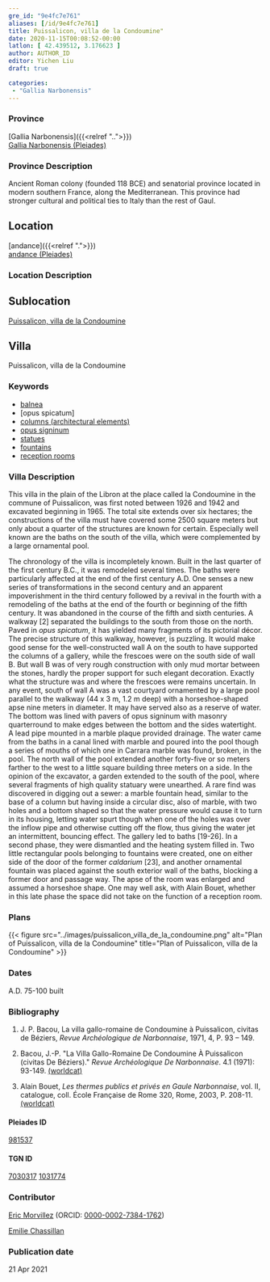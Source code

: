 ```yaml
---
gre_id: "9e4fc7e761"
aliases: [/id/9e4fc7e761]
title: Puissalicon, villa de la Condoumine"
date: 2020-11-15T00:08:52-00:00
latlon: [ 42.439512, 3.176623 ]
author: AUTHOR_ID
editor: Yichen Liu
draft: true

categories:
 - "Gallia Narbonensis"
---
```


### Province

[Gallia Narbonensis]({{<relref "..">}}) \
[Gallia Narbonensis (Pleiades)](https://pleiades.stoa.org/places/981537)

### Province Description

Ancient Roman colony (founded 118 BCE) and senatorial province located in modern southern France, along the Mediterranean. This province had stronger cultural and political ties to Italy than the rest of Gaul.

## Location

[andance]({{<relref ".">}}) \
[andance (Pleiades)](https://pleiades.stoa.org/places/167644)

### Location Description

<!--### Location Description-->

<!-- LEAVE THIS BLANK FOR NOW -->

## Sublocation

[Puissalicon, villa de la Condoumine](#)

<!--### Sublocation Description-->

<!-- DESCRIPTION -->

## Villa

Puissalicon, villa de la Condoumine



### Keywords

- [balnea](http://vocab.getty.edu/page/aat/300120377)
- [opus spicatum]
- [columns (architectural elements)](http://vocab.getty.edu/page/aat/300001571)
- [opus signinum](http://vocab.getty.edu/page/aat/300379969)
- [statues](http://vocab.getty.edu/page/aat/300047600)
- [fountains](http://vocab.getty.edu/page/aat/300006179)
- [reception rooms](http://vocab.getty.edu/page/aat/300077176)





### Villa Description

This villa in the plain of the Libron at the place called la Condoumine in the commune of Puissalicon, was first noted between 1926 and 1942 and excavated beginning in 1965. The total site extends over six hectares; the constructions of the villa must have covered some 2500 square meters but only about a quarter of the structures are known for certain. Especially well known are the baths on the south of the villa, which were complemented by a large ornamental pool.

The chronology of the villa is incompletely known. Built in the last quarter of the first century B.C., it was remodeled several times. The baths were particularly affected at the end of the first century A.D. One senses a new series of transformations in the second century and an apparent impoverishment in the third century followed by a revival in the fourth with a remodeling of the baths at the end of the fourth or beginning of the fifth century. It was abandoned in the course of the fifth and sixth centuries.
A walkway [2] separated the buildings to the south from those on the north. Paved in *opus spicatum*, it has yielded many fragments of its pictorial décor. The precise structure of this walkway, however, is puzzling.  It would make good sense for the well-constructed wall A on the south to have supported the columns of a gallery, while the frescoes were on the south side of wall B.  But wall B was of very rough construction with only mud mortar between the stones, hardly the proper support for such elegant decoration. Exactly what the structure was and where the frescoes were remains uncertain.   In any event, south of wall A was a vast courtyard ornamented by a large pool parallel to the walkway (44 x 3 m, 1.2 m deep) with a horseshoe-shaped apse nine meters in diameter. It may have served also as a reserve of water. The bottom was lined with pavers of opus signinum with masonry quarterround to make edges between the bottom and the sides watertight. A lead pipe mounted in a marble plaque provided drainage. The water came from the baths in a canal lined with marble and poured into the pool though a series of mouths of which one in Carrara marble was found, broken, in the pool. The north wall of the pool extended another forty-five or so meters farther to the west to a little square building three meters on a side.
In the opinion of the excavator, a garden extended to the south of the pool, where several fragments of high quality statuary were unearthed. A rare find was discovered in digging out a sewer: a marble fountain head, similar to the base of a column but having inside a circular disc, also of marble, with two holes and a bottom shaped so that the water pressure would cause it to turn in its housing, letting water spurt though when one of the holes was over the inflow pipe  and otherwise cutting off the flow, thus giving the water jet an intermittent, bouncing effect.
The gallery led to baths [19-26]. In a second phase, they were dismantled and the heating system filled in. Two little rectangular pools belonging to fountains were created, one on either side of the door of the former *caldarium* [23], and another ornamental fountain was placed against the south exterior wall of the baths, blocking a former door and passage way. The apse of the room was enlarged and assumed a horseshoe shape. One may well ask, with Alain Bouet, whether in this late phase the space did not take on the function of a reception room.








### Plans


{{< figure src="../images/puissalicon_villa_de_la_condoumine.png" alt="Plan of Puissalicon, villa de la Condoumine" title="Plan of Puissalicon, villa de la Condoumine" >}}



### Dates

A.D. 75-100 built




### Bibliography

1. J. P. Bacou, La villa gallo-romaine de Condoumine à Puissalicon, civitas de Béziers, *Revue Archéologique de Narbonnaise*, 1971, 4, P. 93 – 149.

2. Bacou, J.-P. "La Villa Gallo-Romaine De Condoumine À Puissalicon (civitas De Béziers)." *Revue Archéologique De Narbonnaise*. 4.1 (1971): 93-149. [(worldcat)](http://www.worldcat.org/oclc/4797757945)

2. Alain Bouet, *Les thermes publics et privés en Gaule Narbonnaise*, vol. II, catalogue, coll. École Française de Rome 320, Rome, 2003, P. 208-11. [(worldcat)](http://www.worldcat.org/oclc/490154337)





#### Pleiades ID

[981537](https://pleiades.stoa.org/places/981537)

#### TGN ID

[7030317](http://vocab.getty.edu/page/tgn/7030317)
[1031774](http://vocab.getty.edu/page/tgn/1031774)

### Contributor

[Eric Morvillez](link) (ORCID: [0000-0002-7384-1762](https://orcid.org/0000-0002-7384-1762))

[Emilie Chassillan](link)
### Publication date


21 Apr 2021

<!--### Related articles-->

<!-- Links to other related articles. Leave blank for now -->